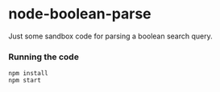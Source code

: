 # node-boolean-parse
Just some sandbox code for parsing a boolean search query.

### Running the code
```
npm install 
npm start
```